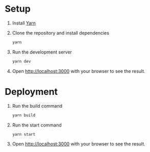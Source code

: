 # Setup

1. Install [Yarn](https://yarnpkg.com/en/docs/install)
2. Clone the repository and install dependencies

   ```bash
   yarn
   ```

3. Run the development server

   ```bash
   yarn dev
   ```

4. Open [http://localhost:3000](http://localhost:3000) with your browser to see the result.

# Deployment

1. Run the build command

   ```bash
   yarn build
   ```

2. Run the start command

   ```bash
   yarn start
   ```

3. Open [http://localhost:3000](http://localhost:3000) with your browser to see the result.
